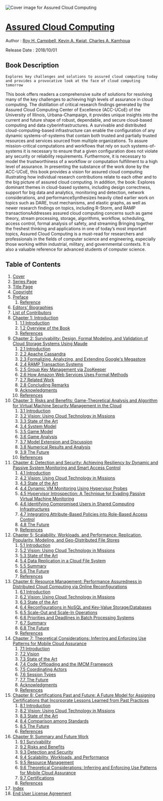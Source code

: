 ![Cover image for Assured Cloud Computing](https://imgdetail.ebookreading.net/cover/cover/20200920/EB9781119428633.jpg)

[Assured Cloud Computing](https://ebookreading.net/view/book/Assured+Cloud+Computing-EB9781119428633_1.html "Assured Cloud Computing")
====================================================================================================================

Author : [Roy H. Campbell](https://ebookreading.net/search/author/Roy+H.+Campbell),[ 
            Kevin A. Kwiat](https://ebookreading.net/search/author/+%0D%0A++++++++++++Kevin+A.+Kwiat),[ 
            Charles A. Kamhoua](https://ebookreading.net/search/author/+%0D%0A++++++++++++Charles+A.+Kamhoua)

Release Date : 2018/10/01

Book Description
-----------------


    
    Explores key challenges and solutions to assured cloud computing today and provides a provocative look at the face of cloud computing tomorrow
This book offers readers a comprehensive suite of solutions for resolving many of the key challenges to achieving high levels of assurance in cloud computing. The distillation of critical research findings generated by the Assured Cloud Computing Center of Excellence (ACC-UCoE) of the University of Illinois, Urbana-Champaign, it provides unique insights into the current and future shape of robust, dependable, and secure cloud-based computing and data cyberinfrastructures.
A survivable and distributed cloud-computing-based infrastructure can enable the configuration of any dynamic systems-of-systems that contain both trusted and partially trusted resources and services sourced from multiple organizations. To assure mission-critical computations and workflows that rely on such systems-of-systems it is necessary to ensure that a given configuration does not violate any security or reliability requirements. Furthermore, it is necessary to model the trustworthiness of a workflow or computation fulfillment to a high level of assurance. In presenting the substance of the work done by the ACC-UCoE, this book provides a vision for assured cloud computing illustrating how individual research contributions relate to each other and to the big picture of assured cloud computing. In addition, the book:
Explores dominant themes in cloud-based systems, including design correctness, support for big data and analytics, monitoring and detection, network considerations, and performanceSynthesizes heavily cited earlier work on topics such as DARE, trust mechanisms, and elastic graphs, as well as newer research findings on topics, including R-Storm, and RAMP transactionsAddresses assured cloud computing concerns such as game theory, stream processing, storage, algorithms, workflow, scheduling, access control, formal analysis of safety, and streaming Bringing together the freshest thinking and applications in one of today’s most important topics, Assured Cloud Computing is a must-read for researchers and professionals in the fields of computer science and engineering, especially those working within industrial, military, and governmental contexts. It is also a valuable reference for advanced students of computer science.&nbsp;
   
  
  

Table of Contents
-----------------

1. [Cover](https://ebookreading.net/view/book/Assured+Cloud+Computing-EB9781119428633_1.html#coverstart)
1. [Series Page](https://ebookreading.net/view/book/Assured+Cloud+Computing-EB9781119428633_3.html#seriesstart)
1. [Title Page](https://ebookreading.net/view/book/Assured+Cloud+Computing-EB9781119428633_4.html#titlepage)
1. [Copyright](https://ebookreading.net/view/book/Assured+Cloud+Computing-EB9781119428633_5.html#copyright)
1. [Preface](https://ebookreading.net/view/book/Assured+Cloud+Computing-EB9781119428633_6.html#start)
    1. [Reference](https://ebookreading.net/view/book/Assured+Cloud+Computing-EB9781119428633_6.html#f01anchor-2)
1. [Editors' Biographies](https://ebookreading.net/view/book/Assured+Cloud+Computing-EB9781119428633_7.html#start)
1. [List of Contributors](https://ebookreading.net/view/book/Assured+Cloud+Computing-EB9781119428633_8.html#start)
1. [Chapter 1: Introduction](https://ebookreading.net/view/book/Assured+Cloud+Computing-EB9781119428633_9.html#start)
    1. [1.1 Introduction](https://ebookreading.net/view/book/Assured+Cloud+Computing-EB9781119428633_9.html#c01anchor-1)
    1. [1.2 Overview of the Book](https://ebookreading.net/view/book/Assured+Cloud+Computing-EB9781119428633_9.html#c01anchor-2)
    1. [References](https://ebookreading.net/view/book/Assured+Cloud+Computing-EB9781119428633_9.html#c01anchor-3)
1. [Chapter 2: Survivability: Design, Formal Modeling, and Validation of Cloud Storage Systems Using Maude](https://ebookreading.net/view/book/Assured+Cloud+Computing-EB9781119428633_10.html#start)
    1. [2.1 Introduction](https://ebookreading.net/view/book/Assured+Cloud+Computing-EB9781119428633_10.html#c02anchor-1)
    1. [2.2 Apache Cassandra](https://ebookreading.net/view/book/Assured+Cloud+Computing-EB9781119428633_10.html#c02anchor-2)
    1. [2.3 Formalizing, Analyzing, and Extending Google's Megastore](https://ebookreading.net/view/book/Assured+Cloud+Computing-EB9781119428633_10.html#c02anchor-3)
    1. [2.4 RAMP Transaction Systems](https://ebookreading.net/view/book/Assured+Cloud+Computing-EB9781119428633_10.html#c02anchor-4)
    1. [2.5 Group Key Management via ZooKeeper](https://ebookreading.net/view/book/Assured+Cloud+Computing-EB9781119428633_10.html#c02anchor-5)
    1. [2.6 How Amazon Web Services Uses Formal Methods](https://ebookreading.net/view/book/Assured+Cloud+Computing-EB9781119428633_10.html#c02anchor-6)
    1. [2.7 Related Work](https://ebookreading.net/view/book/Assured+Cloud+Computing-EB9781119428633_10.html#c02anchor-7)
    1. [2.8 Concluding Remarks](https://ebookreading.net/view/book/Assured+Cloud+Computing-EB9781119428633_10.html#c02anchor-8)
    1. [Acknowledgments](https://ebookreading.net/view/book/Assured+Cloud+Computing-EB9781119428633_10.html#c02anchor-9)
    1. [References](https://ebookreading.net/view/book/Assured+Cloud+Computing-EB9781119428633_10.html#c02anchor-11)
1. [Chapter 3: Risks and Benefits: Game-Theoretical Analysis and Algorithm for Virtual Machine Security Management in the Cloud](https://ebookreading.net/view/book/Assured+Cloud+Computing-EB9781119428633_11.html#start)
    1. [3.1 Introduction](https://ebookreading.net/view/book/Assured+Cloud+Computing-EB9781119428633_11.html#c03anchor-1)
    1. [3.2 Vision: Using Cloud Technology in Missions](https://ebookreading.net/view/book/Assured+Cloud+Computing-EB9781119428633_11.html#c03anchor-2)
    1. [3.3 State of the Art](https://ebookreading.net/view/book/Assured+Cloud+Computing-EB9781119428633_11.html#c03anchor-3)
    1. [3.4 System Model](https://ebookreading.net/view/book/Assured+Cloud+Computing-EB9781119428633_11.html#c03anchor-4)
    1. [3.5 Game Model](https://ebookreading.net/view/book/Assured+Cloud+Computing-EB9781119428633_11.html#c03anchor-5)
    1. [3.6 Game Analysis](https://ebookreading.net/view/book/Assured+Cloud+Computing-EB9781119428633_11.html#c03anchor-6)
    1. [3.7 Model Extension and Discussion](https://ebookreading.net/view/book/Assured+Cloud+Computing-EB9781119428633_11.html#c03anchor-7)
    1. [3.8 Numerical Results and Analysis](https://ebookreading.net/view/book/Assured+Cloud+Computing-EB9781119428633_11.html#c03anchor-8)
    1. [3.9 The Future](https://ebookreading.net/view/book/Assured+Cloud+Computing-EB9781119428633_11.html#c03anchor-9)
    1. [References](https://ebookreading.net/view/book/Assured+Cloud+Computing-EB9781119428633_11.html#c03anchor-10)
1. [Chapter 4: Detection and Security: Achieving Resiliency by Dynamic and Passive System Monitoring and Smart Access Control](https://ebookreading.net/view/book/Assured+Cloud+Computing-EB9781119428633_12.html#start)
    1. [4.1 Introduction](https://ebookreading.net/view/book/Assured+Cloud+Computing-EB9781119428633_12.html#c04anchor-1)
    1. [4.2 Vision: Using Cloud Technology in Missions](https://ebookreading.net/view/book/Assured+Cloud+Computing-EB9781119428633_12.html#c04anchor-2)
    1. [4.3 State of the Art](https://ebookreading.net/view/book/Assured+Cloud+Computing-EB9781119428633_12.html#c04anchor-3)
    1. [4.4 Dynamic VM Monitoring Using Hypervisor Probes](https://ebookreading.net/view/book/Assured+Cloud+Computing-EB9781119428633_12.html#c04anchor-4)
    1. [4.5 Hypervisor Introspection: A Technique for Evading Passive Virtual Machine Monitoring](https://ebookreading.net/view/book/Assured+Cloud+Computing-EB9781119428633_12.html#c04anchor-5)
    1. [4.6 Identifying Compromised Users in Shared Computing Infrastructures](https://ebookreading.net/view/book/Assured+Cloud+Computing-EB9781119428633_12.html#c04anchor-6)
    1. [4.7 Integrating Attribute-Based Policies into Role-Based Access Control](https://ebookreading.net/view/book/Assured+Cloud+Computing-EB9781119428633_12.html#c04anchor-7)
    1. [4.8 The Future](https://ebookreading.net/view/book/Assured+Cloud+Computing-EB9781119428633_12.html#c04anchor-8)
    1. [References](https://ebookreading.net/view/book/Assured+Cloud+Computing-EB9781119428633_12.html#c04anchor-9)
1. [Chapter 5: Scalability, Workloads, and Performance: Replication, Popularity, Modeling, and Geo-Distributed File Stores](https://ebookreading.net/view/book/Assured+Cloud+Computing-EB9781119428633_13.html#start)
    1. [5.1 Introduction](https://ebookreading.net/view/book/Assured+Cloud+Computing-EB9781119428633_13.html#c05anchor-1)
    1. [5.2 Vision: Using Cloud Technology in Missions](https://ebookreading.net/view/book/Assured+Cloud+Computing-EB9781119428633_13.html#c05anchor-2)
    1. [5.3 State of the Art](https://ebookreading.net/view/book/Assured+Cloud+Computing-EB9781119428633_13.html#c05anchor-3)
    1. [5.4 Data Replication in a Cloud File System](https://ebookreading.net/view/book/Assured+Cloud+Computing-EB9781119428633_13.html#c05anchor-4)
    1. [5.5 Summary](https://ebookreading.net/view/book/Assured+Cloud+Computing-EB9781119428633_13.html#c05anchor-5)
    1. [5.6 The Future](https://ebookreading.net/view/book/Assured+Cloud+Computing-EB9781119428633_13.html#c05anchor-6)
    1. [References](https://ebookreading.net/view/book/Assured+Cloud+Computing-EB9781119428633_13.html#c05anchor-7)
1. [Chapter 6: Resource Management: Performance Assuredness in Distributed Cloud Computing via Online Reconfigurations](https://ebookreading.net/view/book/Assured+Cloud+Computing-EB9781119428633_14.html#start)
    1. [6.1 Introduction](https://ebookreading.net/view/book/Assured+Cloud+Computing-EB9781119428633_14.html#c06anchor-1)
    1. [6.2 Vision: Using Cloud Technology in Missions](https://ebookreading.net/view/book/Assured+Cloud+Computing-EB9781119428633_14.html#c06anchor-2)
    1. [6.3 State of the Art](https://ebookreading.net/view/book/Assured+Cloud+Computing-EB9781119428633_14.html#c06anchor-3)
    1. [6.4 Reconfigurations in NoSQL and Key-Value Storage/Databases](https://ebookreading.net/view/book/Assured+Cloud+Computing-EB9781119428633_14.html#c06anchor-4)
    1. [6.5 Scale-Out and Scale-In Operations](https://ebookreading.net/view/book/Assured+Cloud+Computing-EB9781119428633_14.html#c06anchor-5)
    1. [6.6 Priorities and Deadlines in Batch Processing Systems](https://ebookreading.net/view/book/Assured+Cloud+Computing-EB9781119428633_14.html#c06anchor-6)
    1. [6.7 Summary](https://ebookreading.net/view/book/Assured+Cloud+Computing-EB9781119428633_14.html#c06anchor-7)
    1. [6.8 The Future](https://ebookreading.net/view/book/Assured+Cloud+Computing-EB9781119428633_14.html#c06anchor-8)
    1. [References](https://ebookreading.net/view/book/Assured+Cloud+Computing-EB9781119428633_14.html#c06anchor-10)
1. [Chapter 7: Theoretical Considerations: Inferring and Enforcing Use Patterns for Mobile Cloud Assurance](https://ebookreading.net/view/book/Assured+Cloud+Computing-EB9781119428633_15.html#start)
    1. [7.1 Introduction](https://ebookreading.net/view/book/Assured+Cloud+Computing-EB9781119428633_15.html#c07anchor-1)
    1. [7.2 Vision](https://ebookreading.net/view/book/Assured+Cloud+Computing-EB9781119428633_15.html#c07anchor-2)
    1. [7.3 State of the Art](https://ebookreading.net/view/book/Assured+Cloud+Computing-EB9781119428633_15.html#c07anchor-3)
    1. [7.4 Code Offloading and the IMCM Framework](https://ebookreading.net/view/book/Assured+Cloud+Computing-EB9781119428633_15.html#c07anchor-4)
    1. [7.5 Coordinating Actors](https://ebookreading.net/view/book/Assured+Cloud+Computing-EB9781119428633_15.html#c07anchor-5)
    1. [7.6 Session Types](https://ebookreading.net/view/book/Assured+Cloud+Computing-EB9781119428633_15.html#c07anchor-6)
    1. [7.7 The Future](https://ebookreading.net/view/book/Assured+Cloud+Computing-EB9781119428633_15.html#c07anchor-7)
    1. [Acknowledgments](https://ebookreading.net/view/book/Assured+Cloud+Computing-EB9781119428633_15.html#c07anchor-8)
    1. [References](https://ebookreading.net/view/book/Assured+Cloud+Computing-EB9781119428633_15.html#c07anchor-9)
1. [Chapter 8: Certifications Past and Future: A Future Model for Assigning Certifications that Incorporate Lessons Learned from Past Practices](https://ebookreading.net/view/book/Assured+Cloud+Computing-EB9781119428633_16.html#start)
    1. [8.1 Introduction](https://ebookreading.net/view/book/Assured+Cloud+Computing-EB9781119428633_16.html#c08anchor-1)
    1. [8.2 Vision: Using Cloud Technology in Missions](https://ebookreading.net/view/book/Assured+Cloud+Computing-EB9781119428633_16.html#c08anchor-2)
    1. [8.3 State of the Art](https://ebookreading.net/view/book/Assured+Cloud+Computing-EB9781119428633_16.html#c08anchor-3)
    1. [8.4 Comparison among Standards](https://ebookreading.net/view/book/Assured+Cloud+Computing-EB9781119428633_16.html#c08anchor-4)
    1. [8.5 The Future](https://ebookreading.net/view/book/Assured+Cloud+Computing-EB9781119428633_16.html#c08anchor-5)
    1. [References](https://ebookreading.net/view/book/Assured+Cloud+Computing-EB9781119428633_16.html#c08anchor-7)
1. [Chapter 9: Summary and Future Work](https://ebookreading.net/view/book/Assured+Cloud+Computing-EB9781119428633_17.html#start)
    1. [9.1 Survivability](https://ebookreading.net/view/book/Assured+Cloud+Computing-EB9781119428633_17.html#c09anchor-1)
    1. [9.2 Risks and Benefits](https://ebookreading.net/view/book/Assured+Cloud+Computing-EB9781119428633_17.html#c09anchor-2)
    1. [9.3 Detection and Security](https://ebookreading.net/view/book/Assured+Cloud+Computing-EB9781119428633_17.html#c09anchor-3)
    1. [9.4 Scalability, Workloads, and Performance](https://ebookreading.net/view/book/Assured+Cloud+Computing-EB9781119428633_17.html#c09anchor-4)
    1. [9.5 Resource Management](https://ebookreading.net/view/book/Assured+Cloud+Computing-EB9781119428633_17.html#c09anchor-5)
    1. [9.6 Theoretical Considerations: Inferring and Enforcing Use Patterns for Mobile Cloud Assurance](https://ebookreading.net/view/book/Assured+Cloud+Computing-EB9781119428633_17.html#c09anchor-6)
    1. [9.7 Certifications](https://ebookreading.net/view/book/Assured+Cloud+Computing-EB9781119428633_17.html#c09anchor-7)
    1. [References](https://ebookreading.net/view/book/Assured+Cloud+Computing-EB9781119428633_17.html#c09anchor-8)
1. [Index](https://ebookreading.net/view/book/Assured+Cloud+Computing-EB9781119428633_18.html#index)
1. [End User License Agreement](https://ebookreading.net/view/book/Assured+Cloud+Computing-EB9781119428633_19.html#eula)

